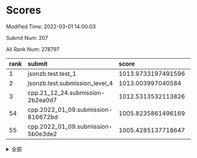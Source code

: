 # Scores

Modified Time: 2022-03-01 14:00:03

Submit Num: 207

All Rank Num: 278797

| rank |               submit               |       score        |       sigma        | pk_num |
| :--- | :--------------------------------- | :----------------- | :----------------- | :----- |
| 1    | jsonzb.test.test_1                 | 1013.9733197491596 | 0.8093659261092513 | 5385   |
| 2    | jsonzb.test.submission_level_4     | 1013.003997040584  | 0.8181998242398044 | 5388   |
| 3    | cpp.21_12_24.submission-2b2ea0d7   | 1012.5313532113826 | 0.7861176731258145 | 5389   |
| 54   | cpp.2022_01_09.submission-816672bd | 1005.8235861496169 | 0.7121555891166117 | 5386   |
| 55   | cpp.2022_01_09.submission-5b0e3de2 | 1005.4285137718647 | 0.71484089877221   | 5389   |


<details>
<summary>全部</summary>

| rank |                 submit                 |       score        |       sigma        | pk_num |
| :--- | :------------------------------------- | :----------------- | :----------------- | :----- |
| 1    | jsonzb.test.test_1                     | 1013.9733197491596 | 0.8093659261092513 | 5385   |
| 2    | jsonzb.test.submission_level_4         | 1013.003997040584  | 0.8181998242398044 | 5388   |
| 3    | cpp.21_12_24.submission-2b2ea0d7       | 1012.5313532113826 | 0.7861176731258145 | 5389   |
| 4    | gobigger.level_3.submission_level_3_29 | 1011.900037902727  | 0.7840554678064876 | 5387   |
| 5    | gobigger.level_3.submission_level_3_2  | 1011.5409335137784 | 0.7733549848179601 | 5389   |
| 6    | gobigger.level_3.submission_level_3_18 | 1011.4318364814613 | 0.7656708729578368 | 5386   |
| 7    | gobigger.level_3.submission_level_3_25 | 1011.346952506824  | 0.7667811468371919 | 5393   |
| 8    | gobigger.level_3.submission_level_3_10 | 1011.1896206405863 | 0.7804562097661777 | 5393   |
| 9    | gobigger.level_3.submission_level_3_24 | 1011.1851601204158 | 0.7804098666906555 | 5382   |
| 10   | gobigger.level_3.submission_level_3_44 | 1011.0205680733801 | 0.7666070078706234 | 5388   |
| 11   | gobigger.level_3.submission_level_3_28 | 1010.9175135477421 | 0.7774021917199067 | 5382   |
| 12   | gobigger.level_3.submission_level_3_7  | 1010.8958367984496 | 0.7540845007034916 | 5388   |
| 13   | gobigger.level_3.submission_level_3_43 | 1010.8954953932567 | 0.7969689953760242 | 5387   |
| 14   | gobigger.level_3.submission_level_3_15 | 1010.8636859845282 | 0.7813385918585254 | 5392   |
| 15   | gobigger.level_3.submission_level_3_23 | 1010.7837550819917 | 0.7515193237791539 | 5385   |
| 16   | gobigger.level_3.submission_level_3_13 | 1010.7706014694918 | 0.7690873578059509 | 5384   |
| 17   | gobigger.level_3.submission_level_3_38 | 1010.7519675310283 | 0.7718668207629409 | 5389   |
| 18   | gobigger.level_3.submission_level_3_5  | 1010.7379995136354 | 0.7711947768946056 | 5388   |
| 19   | gobigger.level_3.submission_level_3_42 | 1010.7275317884493 | 0.772698326460189  | 5386   |
| 20   | gobigger.level_3.submission_level_3_1  | 1010.6209933773351 | 0.7526736925734784 | 5387   |
| 21   | gobigger.level_3.submission_level_3_27 | 1010.5721263041464 | 0.7598857213482053 | 5387   |
| 22   | gobigger.level_3.submission_level_3_12 | 1010.3885718118918 | 0.731246616102591  | 5388   |
| 23   | gobigger.level_3.submission_level_3_48 | 1010.3136202277236 | 0.7573505888779919 | 5384   |
| 24   | gobigger.level_3.submission_level_3_40 | 1010.3050960968725 | 0.7730116174658418 | 5388   |
| 25   | gobigger.level_3.submission_level_3_14 | 1010.2348921656976 | 0.7796596792054719 | 5394   |
| 26   | gobigger.level_3.submission_level_3_34 | 1010.2115740870773 | 0.7350763658703185 | 5385   |
| 27   | gobigger.level_3.submission_level_3_33 | 1010.1218128700838 | 0.7844063202666952 | 5389   |
| 28   | gobigger.level_3.submission_level_3_41 | 1010.0488199573751 | 0.7435188729645703 | 5387   |
| 29   | gobigger.level_3.submission_level_3_4  | 1009.9363370727233 | 0.7596857708555391 | 5385   |
| 30   | gobigger.level_3.submission_level_3_35 | 1009.8719900349199 | 0.7547638596590501 | 5389   |
| 31   | gobigger.level_3.submission_level_3_0  | 1009.8331466964939 | 0.7568588458746505 | 5390   |
| 32   | gobigger.level_3.submission_level_3_32 | 1009.8116667414424 | 0.7640596155455687 | 5389   |
| 33   | gobigger.level_3.submission_level_3_47 | 1009.7330730674771 | 0.7491747606650835 | 5384   |
| 34   | gobigger.level_3.submission_level_3_21 | 1009.7006533925077 | 0.7336253600616209 | 5392   |
| 35   | gobigger.level_3.submission_level_3_36 | 1009.6910784240882 | 0.7666828422182405 | 5388   |
| 36   | gobigger.level_3.submission_level_3_16 | 1009.6413900805613 | 0.7669742932869071 | 5392   |
| 37   | gobigger.level_3.submission_level_3_46 | 1009.6204531828411 | 0.7530987781626562 | 5389   |
| 38   | gobigger.level_3.submission_level_3_6  | 1009.5388454750703 | 0.7481171144872257 | 5388   |
| 39   | gobigger.level_3.submission_level_3_49 | 1009.4699323447646 | 0.7812918174102023 | 5388   |
| 40   | gobigger.level_3.submission_level_3_19 | 1009.438384924971  | 0.747667414200785  | 5385   |
| 41   | gobigger.level_3.submission_level_3_39 | 1009.4073226375767 | 0.7297717963408483 | 5391   |
| 42   | gobigger.level_3.submission_level_3_37 | 1009.393859252348  | 0.7473430459221103 | 5384   |
| 43   | gobigger.level_3.submission_level_3_17 | 1009.360808321373  | 0.7445873196031523 | 5389   |
| 44   | gobigger.level_3.submission_level_3_30 | 1009.3364167989516 | 0.743233995186654  | 5389   |
| 45   | gobigger.level_3.submission_level_3_45 | 1009.3193658410944 | 0.7519291172590525 | 5386   |
| 46   | gobigger.level_3.submission_level_3_31 | 1009.1394625764406 | 0.7450334127904891 | 5385   |
| 47   | gobigger.level_3.submission_level_3_9  | 1009.0274851514138 | 0.7490246758235206 | 5391   |
| 48   | gobigger.level_3.submission_level_3_3  | 1009.0182448690045 | 0.7366634007894661 | 5391   |
| 49   | gobigger.level_3.submission_level_3_8  | 1009.0141282003638 | 0.7490017660299314 | 5387   |
| 50   | gobigger.level_3.submission_level_3_20 | 1008.8775448689998 | 0.7446890267757826 | 5389   |
| 51   | gobigger.level_3.submission_level_3_11 | 1008.8015472667053 | 0.765872920063068  | 5385   |
| 52   | gobigger.level_3.submission_level_3_22 | 1008.7535783779715 | 0.7419305977573777 | 5383   |
| 53   | gobigger.level_3.submission_level_3_26 | 1008.5135633505937 | 0.7200109020617804 | 5384   |
| 54   | cpp.2022_01_09.submission-816672bd     | 1005.8235861496169 | 0.7121555891166117 | 5386   |
| 55   | cpp.2022_01_09.submission-5b0e3de2     | 1005.4285137718647 | 0.71484089877221   | 5389   |
| 56   | gobigger.level_1.submission_level_1_43 | 1005.2326079554168 | 0.739463966408553  | 5389   |
| 57   | gobigger.level_1.submission_level_1_8  | 1004.9718252105877 | 0.7182245294306411 | 5387   |
| 58   | gobigger.level_1.submission_level_1_5  | 1004.9172064875469 | 0.733736886553029  | 5385   |
| 59   | gobigger.level_1.submission_level_1_7  | 1004.773885751386  | 0.7133755841536211 | 5386   |
| 60   | gobigger.level_1.submission_level_1_14 | 1004.4741794666929 | 0.7236591428974164 | 5383   |
| 61   | gobigger.level_1.submission_level_1_33 | 1004.2604205841219 | 0.7286169863446776 | 5388   |
| 62   | gobigger.level_1.submission_level_1_31 | 1004.234786757333  | 0.7141211682423148 | 5387   |
| 63   | gobigger.level_1.submission_level_1_39 | 1004.2300235730497 | 0.7212654282951577 | 5381   |
| 64   | gobigger.level_1.submission_level_1_48 | 1004.2212770159475 | 0.7193580438964058 | 5386   |
| 65   | gobigger.level_1.submission_level_1_12 | 1003.8848374707877 | 0.7131277581112057 | 5390   |
| 66   | gobigger.level_1.submission_level_1_30 | 1003.8546076953472 | 0.7165797112214074 | 5386   |
| 67   | gobigger.level_1.submission_level_1_24 | 1003.8418679123462 | 0.7306780622262782 | 5394   |
| 68   | gobigger.level_1.submission_level_1_37 | 1003.8347600491077 | 0.7109784755564658 | 5385   |
| 69   | gobigger.level_1.submission_level_1_49 | 1003.7412745676069 | 0.7152194033637912 | 5390   |
| 70   | gobigger.level_1.submission_level_1_35 | 1003.670581181927  | 0.7232532338185883 | 5379   |
| 71   | gobigger.level_1.submission_level_1_36 | 1003.6356793935373 | 0.712939555142872  | 5389   |
| 72   | gobigger.level_1.submission_level_1_1  | 1003.618057976862  | 0.7233938126295262 | 5393   |
| 73   | gobigger.level_1.submission_level_1_47 | 1003.6126059954904 | 0.7199310712398607 | 5388   |
| 74   | gobigger.level_1.submission_level_1_11 | 1003.604484732265  | 0.717833666355016  | 5388   |
| 75   | gobigger.level_1.submission_level_1_16 | 1003.5528519287489 | 0.7196240065763794 | 5393   |
| 76   | gobigger.level_1.submission_level_1_17 | 1003.5393800571366 | 0.7164262102642206 | 5387   |
| 77   | gobigger.level_1.submission_level_1_9  | 1003.5311736481419 | 0.7163292494620078 | 5385   |
| 78   | gobigger.level_1.submission_level_1_26 | 1003.5292887944023 | 0.7042940471350517 | 5391   |
| 79   | gobigger.level_1.submission_level_1_20 | 1003.5145445885445 | 0.7212248285620777 | 5388   |
| 80   | gobigger.level_1.submission_level_1_28 | 1003.5016098358383 | 0.7111768848469806 | 5389   |
| 81   | gobigger.level_1.submission_level_1_6  | 1003.4450604151674 | 0.7064470277831151 | 5388   |
| 82   | gobigger.level_1.submission_level_1_19 | 1003.4335977480808 | 0.7137959344507425 | 5387   |
| 83   | gobigger.level_1.submission_level_1_32 | 1003.3121477385862 | 0.7308065917240362 | 5384   |
| 84   | gobigger.level_1.submission_level_1_38 | 1003.1846816158992 | 0.7196357267214889 | 5389   |
| 85   | gobigger.level_1.submission_level_1_3  | 1003.144570662499  | 0.7288611591123723 | 5391   |
| 86   | gobigger.level_1.submission_level_1_29 | 1003.1389413841326 | 0.7121017775545343 | 5392   |
| 87   | gobigger.level_1.submission_level_1_25 | 1003.1156195751524 | 0.7234148998471788 | 5390   |
| 88   | gobigger.level_1.submission_level_1_44 | 1003.0567215859106 | 0.7103955337946488 | 5390   |
| 89   | gobigger.level_1.submission_level_1_10 | 1002.997220625124  | 0.7187243448406646 | 5389   |
| 90   | gobigger.level_1.submission_level_1_13 | 1002.9403157574221 | 0.710196566328342  | 5389   |
| 91   | gobigger.level_1.submission_level_1_15 | 1002.9008244414265 | 0.7230195692842699 | 5388   |
| 92   | gobigger.level_1.submission_level_1_41 | 1002.8481518579557 | 0.723265567335321  | 5390   |
| 93   | gobigger.level_1.submission_level_1_2  | 1002.6839277310812 | 0.7179694686172191 | 5388   |
| 94   | gobigger.level_1.submission_level_1_21 | 1002.6227662701561 | 0.7222344290849757 | 5388   |
| 95   | gobigger.level_1.submission_level_1_18 | 1002.5453235001926 | 0.7145024318992544 | 5389   |
| 96   | gobigger.level_1.submission_level_1_46 | 1002.5234006921414 | 0.7104731873667398 | 5391   |
| 97   | gobigger.level_1.submission_level_1_0  | 1002.4395107403493 | 0.7157023062826047 | 5391   |
| 98   | gobigger.level_1.submission_level_1_22 | 1002.4378958589626 | 0.7142241804022658 | 5385   |
| 99   | gobigger.level_1.submission_level_1_34 | 1002.3719719375006 | 0.7118205837293967 | 5390   |
| 100  | gobigger.level_1.submission_level_1_42 | 1002.3365054957748 | 0.729312945051685  | 5388   |
| 101  | gobigger.level_1.submission_level_1_4  | 1002.1971330078101 | 0.7183258407375226 | 5388   |
| 102  | gobigger.level_1.submission_level_1_27 | 1002.0426537138061 | 0.718269022509513  | 5387   |
| 103  | gobigger.level_1.submission_level_1_45 | 1001.9260843670029 | 0.7180787740293539 | 5393   |
| 104  | gobigger.level_1.submission_level_1_23 | 1001.7703440839288 | 0.7087213060418758 | 5391   |
| 105  | gobigger.level_1.submission_level_1_40 | 1001.4806366530028 | 0.7112898018358418 | 5392   |
| 106  | gobigger.random.submission_random_19   | 997.3807744099956  | 0.7248763150094137 | 5385   |
| 107  | gobigger.random.submission_random_39   | 997.1255364283433  | 0.7063138881493691 | 5390   |
| 108  | gobigger.random.submission_random_37   | 996.9729842344414  | 0.7019001188496962 | 5391   |
| 109  | gobigger.random.submission_random_48   | 996.5877943306117  | 0.707335464289909  | 5387   |
| 110  | gobigger.random.submission_random_36   | 996.5260475946377  | 0.7069305763704755 | 5387   |
| 111  | gobigger.random.submission_random_30   | 996.4905619388743  | 0.7046457147637919 | 5384   |
| 112  | gobigger.random.submission_random_25   | 996.4209450138877  | 0.7142672383580165 | 5394   |
| 113  | gobigger.random.submission_random_47   | 996.3332495480993  | 0.716744061485806  | 5388   |
| 114  | gobigger.random.submission_random_49   | 996.3317406117359  | 0.6973703155390326 | 5383   |
| 115  | gobigger.random.submission_random_20   | 996.2930796050736  | 0.735237560869195  | 5389   |
| 116  | gobigger.random.submission_random_5    | 996.2249141993317  | 0.69844222500838   | 5387   |
| 117  | gobigger.random.submission_random_1    | 996.2135709341036  | 0.70794266407889   | 5392   |
| 118  | gobigger.random.submission_random_24   | 996.204982130987   | 0.7129943612158254 | 5386   |
| 119  | gobigger.random.submission_random_22   | 996.1884468226418  | 0.7071685122023074 | 5387   |
| 120  | gobigger.random.submission_random_2    | 996.1863457909094  | 0.7187423323151547 | 5388   |
| 121  | gobigger.random.submission_random_12   | 996.1539727588179  | 0.711697908103231  | 5388   |
| 122  | gobigger.random.submission_random_0    | 996.1454894809574  | 0.7108207540426945 | 5389   |
| 123  | gobigger.random.submission_random_38   | 996.1424349983371  | 0.7122920160106189 | 5384   |
| 124  | gobigger.random.submission_random_34   | 996.092654115169   | 0.7177958746042666 | 5383   |
| 125  | gobigger.random.submission_random_35   | 996.088795646705   | 0.7048664175087017 | 5388   |
| 126  | gobigger.random.submission_random_33   | 996.083065293707   | 0.7155904365594364 | 5385   |
| 127  | gobigger.random.submission_random_45   | 996.0794523658342  | 0.6989131384607781 | 5388   |
| 128  | gobigger.random.submission_random_16   | 996.0700173379473  | 0.7056697807136001 | 5388   |
| 129  | gobigger.random.submission_random_4    | 996.00446372131    | 0.7192174632130234 | 5385   |
| 130  | gobigger.random.submission_random_27   | 995.9952861516749  | 0.7182557876424058 | 5384   |
| 131  | gobigger.random.submission_random_15   | 995.983649750229   | 0.7140595471951279 | 5391   |
| 132  | gobigger.random.submission_random_9    | 995.9630496947416  | 0.7153033957784208 | 5386   |
| 133  | gobigger.random.submission_random_13   | 995.9617456336587  | 0.7124307489971703 | 5386   |
| 134  | gobigger.random.submission_random_40   | 995.9307889895229  | 0.711595769633989  | 5386   |
| 135  | gobigger.random.submission_random_31   | 995.7900162374713  | 0.7238904199306856 | 5391   |
| 136  | gobigger.random.submission_random_42   | 995.7522749226919  | 0.7097144543084493 | 5390   |
| 137  | gobigger.random.submission_random_44   | 995.6511751443226  | 0.6996617379967993 | 5391   |
| 138  | gobigger.random.submission_random_10   | 995.6496435108559  | 0.711013054711955  | 5389   |
| 139  | gobigger.random.submission_random_28   | 995.6335293638159  | 0.7134503443708612 | 5389   |
| 140  | gobigger.random.submission_random_26   | 995.6298811565897  | 0.7061233570189462 | 5384   |
| 141  | gobigger.random.submission_random_7    | 995.6115601289655  | 0.7125994854332502 | 5386   |
| 142  | gobigger.random.submission_random_18   | 995.6022497632913  | 0.7188491486653682 | 5387   |
| 143  | gobigger.random.submission_random_41   | 995.4993837293722  | 0.7025844432926849 | 5383   |
| 144  | gobigger.random.submission_random_46   | 995.441025522595   | 0.7156965177378743 | 5384   |
| 145  | gobigger.random.submission_random_29   | 995.4200166637793  | 0.710542010030582  | 5385   |
| 146  | gobigger.random.submission_random_23   | 995.399713507685   | 0.7249979442870531 | 5390   |
| 147  | gobigger.random.submission_random_11   | 995.1343417472738  | 0.7218054162602575 | 5387   |
| 148  | gobigger.random.submission_random_32   | 995.1101085285011  | 0.7115233054008409 | 5387   |
| 149  | gobigger.random.submission_random_21   | 995.0915588968762  | 0.7242831516395368 | 5390   |
| 150  | gobigger.random.submission_random_43   | 994.9240677272934  | 0.7229945069779725 | 5384   |
| 151  | gobigger.random.submission_random_14   | 994.8349999549945  | 0.7157403226300465 | 5386   |
| 152  | gobigger.random.submission_random_8    | 994.7776821125643  | 0.7278727230390243 | 5383   |
| 153  | gobigger.random.submission_random_6    | 994.737641828298   | 0.7220271704962398 | 5391   |
| 154  | gobigger.random.submission_random_17   | 994.6724184571713  | 0.7104061205150676 | 5389   |
| 155  | gobigger.random.submission_random_3    | 994.3637553102648  | 0.7011511666368212 | 5389   |
| 156  | gobigger.level_2.submission_level_2_22 | 993.9799205337557  | 0.7373961631929112 | 5384   |
| 157  | gobigger.level_2.submission_level_2_6  | 993.7390022636754  | 0.7407361626015841 | 5389   |
| 158  | gobigger.level_2.submission_level_2_37 | 993.6737505062864  | 0.715987534066002  | 5385   |
| 159  | gobigger.level_2.submission_level_2_25 | 993.4377338988589  | 0.7525805122588637 | 5387   |
| 160  | gobigger.level_2.submission_level_2_5  | 993.4178626362662  | 0.736158590065268  | 5382   |
| 161  | gobigger.level_2.submission_level_2_15 | 993.2070793829126  | 0.726936396605477  | 5387   |
| 162  | gobigger.level_2.submission_level_2_40 | 993.1974027179574  | 0.7325557252350491 | 5383   |
| 163  | gobigger.level_2.submission_level_2_28 | 992.9466149393305  | 0.7430329597101062 | 5386   |
| 164  | gobigger.level_2.submission_level_2_14 | 992.9153793483817  | 0.7482765908316159 | 5385   |
| 165  | gobigger.level_2.submission_level_2_31 | 992.6829318734401  | 0.7392315968378934 | 5385   |
| 166  | gobigger.level_2.submission_level_2_10 | 992.6299189663256  | 0.7301249564324073 | 5381   |
| 167  | gobigger.level_2.submission_level_2_30 | 992.626883599535   | 0.7637608295984681 | 5390   |
| 168  | gobigger.level_2.submission_level_2_2  | 992.6201217105088  | 0.7358827387249038 | 5383   |
| 169  | gobigger.level_2.submission_level_2_3  | 992.6153585385862  | 0.7287985969344062 | 5384   |
| 170  | gobigger.level_2.submission_level_2_33 | 992.5683536472748  | 0.7443486127521105 | 5381   |
| 171  | gobigger.level_2.submission_level_2_11 | 992.566498915711   | 0.7298381062404812 | 5387   |
| 172  | gobigger.level_2.submission_level_2_44 | 992.5001315881234  | 0.7378070019726847 | 5384   |
| 173  | gobigger.level_2.submission_level_2_48 | 992.4117223771483  | 0.7487866948706289 | 5388   |
| 174  | gobigger.level_2.submission_level_2_7  | 992.4020154023774  | 0.747525382339166  | 5388   |
| 175  | gobigger.level_2.submission_level_2_43 | 992.3976307996162  | 0.750861961837638  | 5385   |
| 176  | gobigger.level_2.submission_level_2_21 | 992.3482954098499  | 0.7486868373039157 | 5384   |
| 177  | gobigger.level_2.submission_level_2_12 | 992.2435745821566  | 0.7517106882663039 | 5391   |
| 178  | gobigger.level_2.submission_level_2_38 | 992.2361686300889  | 0.7529098732781911 | 5386   |
| 179  | gobigger.level_2.submission_level_2_0  | 992.1849650590061  | 0.7634119047766806 | 5385   |
| 180  | gobigger.level_2.submission_level_2_4  | 992.1680542139868  | 0.7605476477053112 | 5387   |
| 181  | gobigger.level_2.submission_level_2_49 | 992.1204398906791  | 0.73269030060831   | 5390   |
| 182  | gobigger.level_2.submission_level_2_20 | 992.0929098974993  | 0.7370800679564039 | 5385   |
| 183  | gobigger.level_2.submission_level_2_27 | 992.0141280028245  | 0.755167653031572  | 5388   |
| 184  | gobigger.level_2.submission_level_2_9  | 991.943099631007   | 0.7336384543693167 | 5393   |
| 185  | gobigger.level_2.submission_level_2_16 | 991.9382414438815  | 0.7403657637422286 | 5385   |
| 186  | gobigger.level_2.submission_level_2_39 | 991.7593990258258  | 0.7496527132173814 | 5387   |
| 187  | gobigger.level_2.submission_level_2_32 | 991.7473616829394  | 0.7613990717798077 | 5389   |
| 188  | gobigger.level_2.submission_level_2_41 | 991.635221502647   | 0.7507070740229778 | 5393   |
| 189  | gobigger.level_2.submission_level_2_18 | 991.5667739682494  | 0.76104976118459   | 5389   |
| 190  | gobigger.level_2.submission_level_2_35 | 991.5539971720692  | 0.7530949611216198 | 5387   |
| 191  | gobigger.level_2.submission_level_2_42 | 991.5207687242065  | 0.7567280179426229 | 5389   |
| 192  | gobigger.level_2.submission_level_2_17 | 991.4881284406965  | 0.7555635475631    | 5389   |
| 193  | gobigger.level_2.submission_level_2_24 | 991.442760772737   | 0.7586752788486449 | 5380   |
| 194  | gobigger.level_2.submission_level_2_23 | 991.4019290560551  | 0.746027298124984  | 5390   |
| 195  | gobigger.level_2.submission_level_2_34 | 991.3122827630878  | 0.7426391678619247 | 5380   |
| 196  | gobigger.level_2.submission_level_2_8  | 991.308512333182   | 0.7573487346099239 | 5390   |
| 197  | gobigger.level_2.submission_level_2_36 | 991.2911322448509  | 0.753740125868122  | 5385   |
| 198  | gobigger.level_2.submission_level_2_46 | 991.1548312757197  | 0.7433879724713698 | 5384   |
| 199  | gobigger.level_2.submission_level_2_26 | 990.613014683941   | 0.7602439289364902 | 5392   |
| 200  | gobigger.level_2.submission_level_2_47 | 990.3145764318908  | 0.7660381984575246 | 5393   |
| 201  | gobigger.level_2.submission_level_2_29 | 990.2332888163801  | 0.7794017184489589 | 5385   |
| 202  | gobigger.level_2.submission_level_2_1  | 990.1895629211643  | 0.7636183095498639 | 5385   |
| 203  | gobigger.level_2.submission_level_2_19 | 990.1858186802265  | 0.7738927377910729 | 5386   |
| 204  | gobigger.level_2.submission_level_2_45 | 989.6828507294427  | 0.7746553619352147 | 5386   |
| 205  | gobigger.level_2.submission_level_2_13 | 989.5616844666117  | 0.7864781614746206 | 5382   |
| 206  | gobigger.none.submission_none_0        | 977.3608508842003  | 1.3541956679875629 | 5388   |
| 207  | gobigger.none.submission_none_1        | 974.9445263756613  | 1.5576900063966803 | 5387   |

</details>